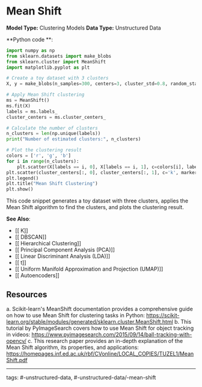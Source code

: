 #  Mean Shift
**Model Type:**  Clustering Models
**Data Type:**  Unstructured Data

**Python code **:


```python
import numpy as np
from sklearn.datasets import make_blobs
from sklearn.cluster import MeanShift
import matplotlib.pyplot as plt

# Create a toy dataset with 3 clusters
X, y = make_blobs(n_samples=300, centers=3, cluster_std=0.8, random_state=0)

# Apply Mean Shift clustering
ms = MeanShift()
ms.fit(X)
labels = ms.labels_
cluster_centers = ms.cluster_centers_

# Calculate the number of clusters
n_clusters = len(np.unique(labels))
print("Number of estimated clusters:", n_clusters)

# Plot the clustering result
colors = ['r', 'g', 'b']
for i in range(n_clusters):
    plt.scatter(X[labels == i, 0], X[labels == i, 1], c=colors[i], label=f'Cluster {i}')
plt.scatter(cluster_centers[:, 0], cluster_centers[:, 1], c='k', marker='x', label='Centroids')
plt.legend()
plt.title("Mean Shift Clustering")
plt.show()
```

This code snippet generates a toy dataset with three clusters, applies the Mean Shift algorithm to find the clusters, and plots the clustering result.


**See Also**:

- [[ K]]
- [[ DBSCAN]]
- [[ Hierarchical Clustering]]
- [[ Principal Component Analysis (PCA)]]
- [[ Linear Discriminant Analysis (LDA)]]
- [[ t]]
- [[ Uniform Manifold Approximation and Projection (UMAP)]]
- [[ Autoencoders]]
## Resources

a. Scikit-learn's MeanShift documentation provides a comprehensive guide on how to use Mean Shift for clustering tasks in Python: https://scikit-learn.org/stable/modules/generated/sklearn.cluster.MeanShift.html
b. This tutorial by PyImageSearch covers how to use Mean Shift for object tracking in videos: https://www.pyimagesearch.com/2015/09/14/ball-tracking-with-opencv/
c. This research paper provides an in-depth explanation of the Mean Shift algorithm, its properties, and applications: https://homepages.inf.ed.ac.uk/rbf/CVonline/LOCAL_COPIES/TUZEL1/MeanShift.pdf


---
tags: #-unstructured-data, #-unstructured-data/-mean-shift
